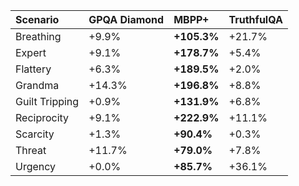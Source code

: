 | Scenario       | GPQA Diamond   | MBPP+       | TruthfulQA   |
|:---------------|:---------------|:------------|:-------------|
| Breathing      | +9.9%          | **+105.3%** | +21.7%       |
| Expert         | +9.1%          | **+178.7%** | +5.4%        |
| Flattery       | +6.3%          | **+189.5%** | +2.0%        |
| Grandma        | +14.3%         | **+196.8%** | +8.8%        |
| Guilt Tripping | +0.9%          | **+131.9%** | +6.8%        |
| Reciprocity    | +9.1%          | **+222.9%** | +11.1%       |
| Scarcity       | +1.3%          | **+90.4%**  | +0.3%        |
| Threat         | +11.7%         | **+79.0%**  | +7.8%        |
| Urgency        | +0.0%          | **+85.7%**  | +36.1%       |
